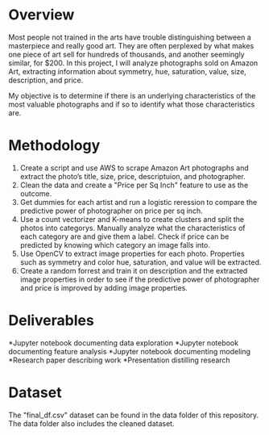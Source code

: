 # Overview

Most people not trained in the arts have trouble distinguishing between a masterpiece and really good art. They are often perplexed by what makes one piece of art sell for hundreds of thousands, and another seemingly similar, for $200. In this project, I will analyze photographs sold on Amazon Art, extracting information about symmetry, hue, saturation, value, size, description, and price.

My objective is to determine if there is an underlying characteristics of the most valuable photographs and if so to identify what those characteristics are. 

# Methodology
1. Create a script and use AWS to scrape Amazon Art photographs and extract the photo’s title, size, price, descriptuion, and photographer.
2. Clean the data and create a "Price per Sq Inch" feature to use as the outcome.
2. Get dummies for each artist and run a logistic reression to compare the predictive power of photographer on price per sq inch.
3. Use a count vectorizer and K-means to create clusters and split the photos into categorys. Manually analyze what the characteristics of each category are and give them a label. Check if price can be predicted by knowing which category an image falls into.
4. Use OpenCV to extract image properties for each photo. Properties such as symmetry and color hue, saturation, and value will be extracted.
5. Create a random forrest and train it on description and the extracted image properties in order to see if the predictive power of photographer and price is improved by adding image properties.

# Deliverables
*Jupyter notebook documenting data exploration
*Jupyter notebook documenting feature analysis
*Jupyter notebook documenting modeling
*Research paper describing work
*Presentation distilling research

# Dataset

The "final_df.csv" dataset can be found in the data folder of this repository. The data folder also includes the cleaned dataset.
